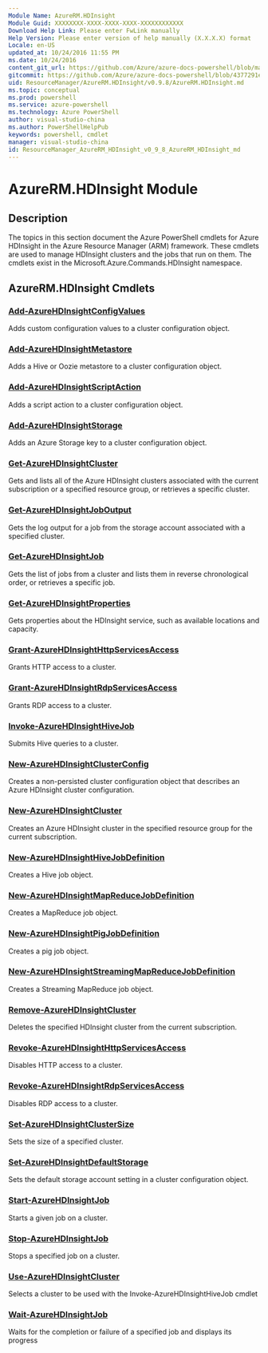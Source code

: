 ```yaml
---
Module Name: AzureRM.HDInsight
Module Guid: XXXXXXXX-XXXX-XXXX-XXXX-XXXXXXXXXXXX
Download Help Link: Please enter FwLink manually
Help Version: Please enter version of help manually (X.X.X.X) format
Locale: en-US
updated_at: 10/24/2016 11:55 PM
ms.date: 10/24/2016
content_git_url: https://github.com/Azure/azure-docs-powershell/blob/master/azureps-cmdlets-docs/ResourceManager/AzureRM.HDInsight/v0.9.8/AzureRM.HDInsight.md
gitcommit: https://github.com/Azure/azure-docs-powershell/blob/4377291ee360e58e2c1c5d644155daf6a0279055/azureps-cmdlets-docs/ResourceManager/AzureRM.HDInsight/v0.9.8/AzureRM.HDInsight.md
uid: ResourceManager/AzureRM.HDInsight/v0.9.8/AzureRM.HDInsight.md
ms.topic: conceptual
ms.prod: powershell
ms.service: azure-powershell
ms.technology: Azure PowerShell
author: visual-studio-china
ms.author: PowerShellHelpPub
keywords: powershell, cmdlet
manager: visual-studio-china
id: ResourceManager_AzureRM_HDInsight_v0_9_8_AzureRM_HDInsight_md
---
```


# AzureRM.HDInsight Module
## Description
The topics in this section document the Azure PowerShell cmdlets for Azure HDInsight in the Azure Resource Manager (ARM) framework. These cmdlets are used to manage HDInsight clusters and the jobs that run on them. The cmdlets exist in the Microsoft.Azure.Commands.HDInsight namespace.

## AzureRM.HDInsight Cmdlets
### [Add-AzureHDInsightConfigValues](./Add-AzureHDInsightConfigValues.md)
Adds custom configuration values to a cluster configuration object.


### [Add-AzureHDInsightMetastore](./Add-AzureHDInsightMetastore.md)
Adds a Hive or Oozie metastore to a cluster configuration object.


### [Add-AzureHDInsightScriptAction](./Add-AzureHDInsightScriptAction.md)
Adds a script action to a cluster configuration object.


### [Add-AzureHDInsightStorage](./Add-AzureHDInsightStorage.md)
Adds an Azure Storage key to a cluster configuration object.


### [Get-AzureHDInsightCluster](./Get-AzureHDInsightCluster.md)
Gets and lists all of the Azure HDInsight clusters associated with the current subscription or a specified resource group, or retrieves a specific cluster.


### [Get-AzureHDInsightJobOutput](./Get-AzureHDInsightJobOutput.md)
Gets the log output for a job from the storage account associated with a specified cluster.


### [Get-AzureHDInsightJob](./Get-AzureHDInsightJob.md)
Gets the list of jobs from a cluster and lists them in reverse chronological order, or retrieves a specific job.


### [Get-AzureHDInsightProperties](./Get-AzureHDInsightProperties.md)
Gets properties about the HDInsight service, such as available locations and capacity.


### [Grant-AzureHDInsightHttpServicesAccess](./Grant-AzureHDInsightHttpServicesAccess.md)
Grants HTTP access to a cluster.


### [Grant-AzureHDInsightRdpServicesAccess](./Grant-AzureHDInsightRdpServicesAccess.md)
Grants RDP access to a cluster.


### [Invoke-AzureHDInsightHiveJob](./Invoke-AzureHDInsightHiveJob.md)
Submits Hive queries to a cluster.


### [New-AzureHDInsightClusterConfig](./New-AzureHDInsightClusterConfig.md)
Creates a non-persisted cluster configuration object that describes an Azure HDInsight cluster configuration.


### [New-AzureHDInsightCluster](./New-AzureHDInsightCluster.md)
Creates an Azure HDInsight cluster in the specified resource group for the current subscription.


### [New-AzureHDInsightHiveJobDefinition](./New-AzureHDInsightHiveJobDefinition.md)
Creates a Hive job object.


### [New-AzureHDInsightMapReduceJobDefinition](./New-AzureHDInsightMapReduceJobDefinition.md)
Creates a MapReduce job object.


### [New-AzureHDInsightPigJobDefinition](./New-AzureHDInsightPigJobDefinition.md)
Creates a pig job object.


### [New-AzureHDInsightStreamingMapReduceJobDefinition](./New-AzureHDInsightStreamingMapReduceJobDefinition.md)
Creates a Streaming MapReduce job object.


### [Remove-AzureHDInsightCluster](./Remove-AzureHDInsightCluster.md)
Deletes the specified HDInsight cluster from the current subscription.


### [Revoke-AzureHDInsightHttpServicesAccess](./Revoke-AzureHDInsightHttpServicesAccess.md)
Disables HTTP access to a cluster.


### [Revoke-AzureHDInsightRdpServicesAccess](./Revoke-AzureHDInsightRdpServicesAccess.md)
Disables RDP access to a cluster.


### [Set-AzureHDInsightClusterSize](./Set-AzureHDInsightClusterSize.md)
Sets the size of a specified cluster.


### [Set-AzureHDInsightDefaultStorage](./Set-AzureHDInsightDefaultStorage.md)
Sets the default storage account setting in a cluster configuration object.


### [Start-AzureHDInsightJob](./Start-AzureHDInsightJob.md)
Starts a given job on a cluster.


### [Stop-AzureHDInsightJob](./Stop-AzureHDInsightJob.md)
Stops a specified job on a cluster.


### [Use-AzureHDInsightCluster](./Use-AzureHDInsightCluster.md)
Selects a cluster to be used with the Invoke-AzureHDInsightHiveJob cmdlet


### [Wait-AzureHDInsightJob](./Wait-AzureHDInsightJob.md)
Waits for the completion or failure of a specified job and displays its progress



